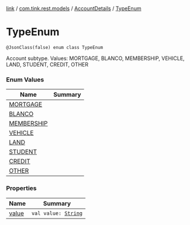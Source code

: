 [link](../../../index.md) / [com.tink.rest.models](../../index.md) / [AccountDetails](../index.md) / [TypeEnum](./index.md)

# TypeEnum

`@JsonClass(false) enum class TypeEnum`

Account subtype.
Values: MORTGAGE, BLANCO, MEMBERSHIP, VEHICLE, LAND, STUDENT, CREDIT, OTHER

### Enum Values

| Name | Summary |
|---|---|
| [MORTGAGE](-m-o-r-t-g-a-g-e.md) |  |
| [BLANCO](-b-l-a-n-c-o.md) |  |
| [MEMBERSHIP](-m-e-m-b-e-r-s-h-i-p.md) |  |
| [VEHICLE](-v-e-h-i-c-l-e.md) |  |
| [LAND](-l-a-n-d.md) |  |
| [STUDENT](-s-t-u-d-e-n-t.md) |  |
| [CREDIT](-c-r-e-d-i-t.md) |  |
| [OTHER](-o-t-h-e-r.md) |  |

### Properties

| Name | Summary |
|---|---|
| [value](value.md) | `val value: `[`String`](https://kotlinlang.org/api/latest/jvm/stdlib/kotlin/-string/index.html) |

